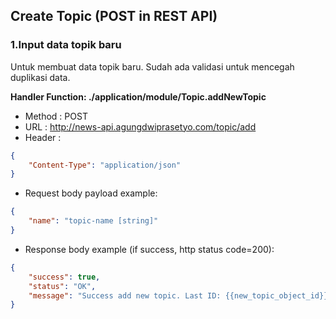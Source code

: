 ## Create Topic (POST in REST API)

### 1.Input data topik baru

Untuk membuat data topik baru. Sudah ada validasi untuk mencegah duplikasi data.

**Handler Function: ./application/module/Topic.addNewTopic** 

* Method : POST
* URL : http://news-api.agungdwiprasetyo.com/topic/add
* Header : 
```json
{
	"Content-Type": "application/json"
}
```
* Request body payload example:
```json
{
	"name": "topic-name [string]"
}
```
* Response body example (if success, http status code=200):
```json
{
    "success": true,
    "status": "OK",
    "message": "Success add new topic. Last ID: {{new_topic_object_id}}"
}
```
